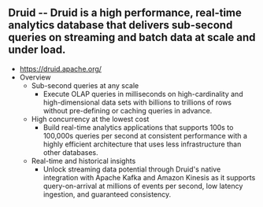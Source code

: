## Druid -- Druid is a high performance, real-time analytics database that delivers sub-second queries on streaming and batch data at scale and under load.
- https://druid.apache.org/
- Overview
	- Sub-second queries at any scale
		- Execute OLAP queries in milliseconds on high-cardinality and high-dimensional data sets with billions to trillions of rows without pre-defining or caching queries in advance.
	- High concurrency at the lowest cost
		- Build real-time analytics applications that supports 100s to 100,000s queries per second at consistent performance with a highly efficient architecture that uses less infrastructure than other databases.
	- Real-time and historical insights
		- Unlock streaming data potential through Druid's native integration with Apache Kafka and Amazon Kinesis as it supports query-on-arrival at millions of events per second, low latency ingestion, and guaranteed consistency.